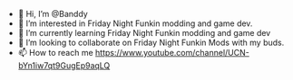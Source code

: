 - 👋 Hi, I’m @Banddy
- 👀 I’m interested in Friday Night Funkin modding and game dev.
- 🌱 I’m currently learning Friday Night Funkin modding and game dev
- 💞️ I’m looking to collaborate on Friday Night Funkin Mods with my buds.
- 📫 How to reach me 
https://www.youtube.com/channel/UCN-bYn1iw7qt9GugEp9aqLQ
<!---
Banddy/Banddy is a ✨ special ✨ repository because its `README.md` (this file) appears on your GitHub profile.
You can click the Preview link to take a look at your changes.
--->
